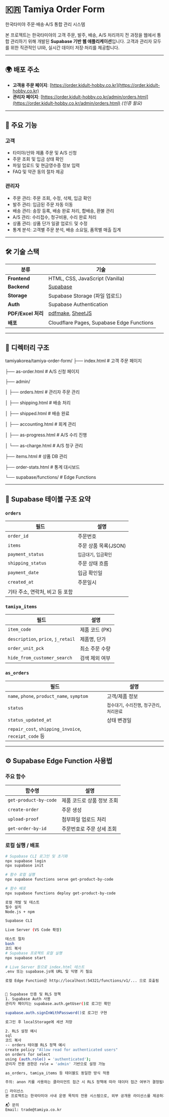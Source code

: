 # 🇰🇷 Tamiya Order Form

한국타미야 주문·배송·A/S 통합 관리 시스템

본 프로젝트는 한국타미야의 고객 주문, 발주, 배송, A/S 처리까지 전 과정을 웹에서 통합 관리하기 위해 개발된 **Supabase 기반 웹 애플리케이션**입니다. 
고객과 관리자 모두를 위한 직관적인 UI와, 실시간 데이터 저장·처리를 제공합니다.

---

## 🌍 배포 주소

- **고객용 주문 페이지**: [https://order.kidult-hobby.co.kr](https://order.kidult-hobby.co.kr)
- **관리자 페이지**: [https://order.kidult-hobby.co.kr/admin/orders.html](https://order.kidult-hobby.co.kr/admin/orders.html) *(인증 필요)*

---

## 🚀 주요 기능

### 고객
- 타미야/산와 제품 주문 및 A/S 신청
- 주문 조회 및 입금 상태 확인
- 파일 업로드 및 현금영수증 정보 입력
- FAQ 및 약관 동의 절차 제공

### 관리자
- 주문 관리: 주문 조회, 수정, 삭제, 입금 확인
- 발주 관리: 입금된 주문 자동 이동
- 배송 관리: 송장 등록, 배송 완료 처리, 합배송, 환불 관리
- A/S 관리: 수리접수, 청구비용, 수리 완료 처리
- 상품 관리: 상품 단가 일괄 업로드 및 수정
- 통계 분석: 고객별 주문 분석, 배송 소요일, 품목별 매출 집계

---

## 🛠 기술 스택

| 분류 | 기술 |
|------|------|
| **Frontend** | HTML, CSS, JavaScript (Vanilla) |
| **Backend** | [Supabase](https://supabase.com/) |
| **Storage** | Supabase Storage (파일 업로드) |
| **Auth** | Supabase Authentication |
| **PDF/Excel 처리** | [pdfmake](https://pdfmake.github.io/), [SheetJS](https://sheetjs.com/) |
| **배포** | Cloudflare Pages, Supabase Edge Functions |

---

## 📁 디렉터리 구조

tamiyakorea/tamiya-order-form/
├── index.html # 고객 주문 페이지

├── as-order.html # A/S 신청 페이지

├── admin/

│ ├── orders.html # 관리자 주문 관리

│ ├── shipping.html # 배송 처리

│ ├── shipped.html # 배송 완료

│ ├── accounting.html # 회계 관리

│ ├── as-progress.html # A/S 수리 진행

│ └── as-charge.html # A/S 청구 관리

├── items.html # 상품 DB 관리

├── order-stats.html # 통계 대시보드

└── supabase/functions/ # Edge Functions

---

## 📄 Supabase 테이블 구조 요약

### `orders`
| 필드 | 설명 |
|------|------|
| `order_id` | 주문번호 |
| `items` | 주문 상품 목록(JSON) |
| `payment_status` | `입금대기`, `입금확인` |
| `shipping_status` | 주문 상태 흐름 |
| `payment_date` | 입금 확인일 |
| `created_at` | 주문일시 |
| 기타 주소, 연락처, 비고 등 포함 |

### `tamiya_items`
| 필드 | 설명 |
|------|------|
| `item_code` | 제품 코드 (PK) |
| `description`, `price`, `j_retail` | 제품명, 단가 |
| `order_unit_pck` | 최소 주문 수량 |
| `hide_from_customer_search` | 검색 제외 여부 |

### `as_orders`
| 필드 | 설명 |
|------|------|
| `name`, `phone`, `product_name`, `symptom` | 고객/제품 정보 |
| `status` | `접수대기`, `수리진행`, `청구관리`, `처리완료` |
| `status_updated_at` | 상태 변경일 |
| `repair_cost`, `shipping_invoice`, `receipt_code` 등 |

---

## ⚙️ Supabase Edge Function 사용법

### 주요 함수

| 함수명 | 설명 |
|--------|------|
| `get-product-by-code` | 제품 코드로 상품 정보 조회 |
| `create-order` | 주문 생성 |
| `upload-proof` | 첨부파일 업로드 처리 |
| `get-order-by-id` | 주문번호로 주문 상세 조회 |

### 로컬 실행 / 배포

```bash
# Supabase CLI 로그인 및 초기화
npx supabase login
npx supabase init

# 함수 로컬 실행
npx supabase functions serve get-product-by-code

# 함수 배포
npx supabase functions deploy get-product-by-code

로컬 개발 및 테스트
필수 설치
Node.js + npm

Supabase CLI

Live Server (VS Code 확장)

테스트 절차
bash
코드 복사
# Supabase 프로젝트 로컬 실행
npx supabase start

# Live Server 등으로 index.html 테스트
.env 또는 supabase.js에 URL 및 익명 키 필요

로컬 Edge Function은 http://localhost:54321/functions/v1/... 으로 호출됨


🔐 Supabase 인증 및 RLS 정책
1. Supabase Auth 사용
관리자 페이지는 supabase.auth.getUser()로 로그인 확인

supabase.auth.signInWithPassword()로 로그인 구현

로그인 후 localStorage에 세션 저장

2. RLS 설정 예시
sql
코드 복사
-- orders 테이블 RLS 정책 예시
create policy "Allow read for authenticated users"
on orders for select
using (auth.role() = 'authenticated');
관리자 전용 권한은 role = 'admin' 기반으로 설정 가능

as_orders, tamiya_items 등 테이블도 동일한 방식 적용

주의: anon 키를 사용하는 클라이언트 접근 시 RLS 정책에 따라 데이터 접근 여부가 결정됩니다.

📜 라이선스
본 프로젝트는 한국타미야 사내 운영 목적의 전용 시스템으로, 외부 공개용 라이선스를 제공하지 않습니다.

📬 문의
Email: trade@tamiya.co.kr
